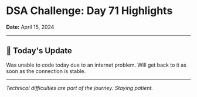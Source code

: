 # DSA Challenge: Day 71 Highlights

**Date:** April 15, 2024

---

## 📝 Today's Update

Was unable to code today due to an internet problem. Will get back to it as soon as the connection is stable.

---

_Technical difficulties are part of the journey. Staying patient._
